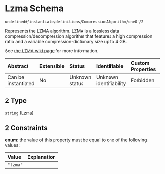 # Lzma Schema

```txt
undefined#/instantiate/definitions/CompressionAlgorithm/oneOf/2
```

Represents the LZMA algorithm. LZMA is a lossless data compression/decompression algorithm that features a high compression ratio and a variable compression-dictionary size up to 4 GB.

See [the LZMA wiki page](https://en.wikipedia.org/wiki/Lempel%E2%80%93Ziv%E2%80%93Markov_chain_algorithm) for more information.

| Abstract            | Extensible | Status         | Identifiable            | Custom Properties | Additional Properties | Access Restrictions | Defined In                                                                     |
| :------------------ | :--------- | :------------- | :---------------------- | :---------------- | :-------------------- | :------------------ | :----------------------------------------------------------------------------- |
| Can be instantiated | No         | Unknown status | Unknown identifiability | Forbidden         | Allowed               | none                | [okp4-objectarium.json\*](schema/okp4-objectarium.json "open original schema") |

## 2 Type

`string` ([Lzma](okp4-objectarium-instantiatemsg-definitions-compressionalgorithm-oneof-lzma.md))

## 2 Constraints

**enum**: the value of this property must be equal to one of the following values:

| Value    | Explanation |
| :------- | :---------- |
| `"lzma"` |             |
